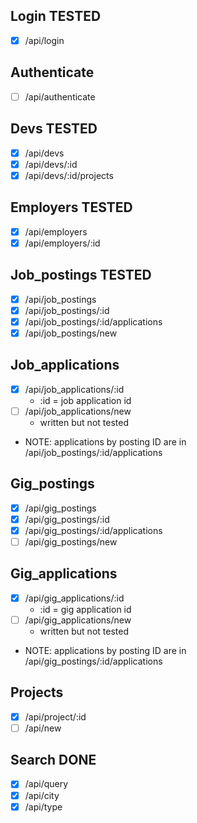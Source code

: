 ## Login TESTED

- [x] /api/login

## Authenticate

- [ ] /api/authenticate

## Devs TESTED

- [x] /api/devs
- [x] /api/devs/:id
- [x] /api/devs/:id/projects

## Employers TESTED

- [x] /api/employers
- [x] /api/employers/:id

## Job_postings TESTED

- [x] /api/job_postings
- [x] /api/job_postings/:id
- [x] /api/job_postings/:id/applications
- [x] /api/job_postings/new

## Job_applications

- [x] /api/job_applications/:id
  - :id = job application id
- [ ] /api/job_applications/new
  - written but not tested
- NOTE: applications by posting ID are in /api/job_postings/:id/applications

## Gig_postings

- [x] /api/gig_postings
- [x] /api/gig_postings/:id
- [x] /api/gig_postings/:id/applications
- [ ] /api/gig_postings/new

## Gig_applications

- [x] /api/gig_applications/:id
  - :id = gig application id
- [ ] /api/gig_applications/new
  - written but not tested
- NOTE: applications by posting ID are in /api/gig_postings/:id/applications

## Projects

- [x] /api/project/:id
- [ ] /api/new

## Search DONE

- [x] /api/query
- [x] /api/city
- [x] /api/type
